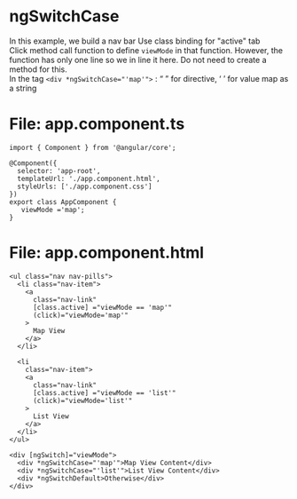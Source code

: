 # ngSwitchCase
In this example, we build a nav bar
Use class binding for "active" tab<br>
Click method call function to define ```viewMode``` in that function. However, the function has only one line so we in line it here. Do not need to create a method for this. <br>
In the tag ```<div *ngSwitchCase="'map'">``` : “  ” for directive,  ‘   ’ for value map as a string <br>

# File: app.component.ts
```
import { Component } from '@angular/core';

@Component({
  selector: 'app-root',
  templateUrl: './app.component.html',
  styleUrls: ['./app.component.css']
})
export class AppComponent {
   viewMode ='map';
}
```

# File: app.component.html
```
<ul class="nav nav-pills">
  <li class="nav-item">
    <a 
      class="nav-link"
      [class.active] ="viewMode == 'map'" 
      (click)="viewMode='map'"
    >
      Map View
    </a>
  </li>

  <li 
    class="nav-item">
    <a 
      class="nav-link"
      [class.active] ="viewMode == 'list'" 
      (click)="viewMode='list'"
    >
      List View
    </a>
  </li>
</ul>

<div [ngSwitch]="viewMode">
  <div *ngSwitchCase="'map'">Map View Content</div>
  <div *ngSwitchCase="'list'">List View Content</div>
  <div *ngSwitchDefault>Otherwise</div>
</div>
```
